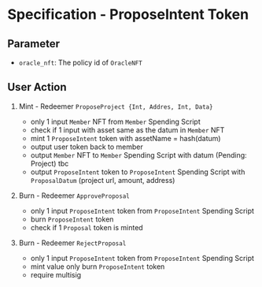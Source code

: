 # Specification - ProposeIntent Token

## Parameter

- `oracle_nft`: The policy id of `OracleNFT`

## User Action

1. Mint - Redeemer `ProposeProject {Int, Addres, Int, Data}`

   - only 1 input `Member` NFT from `Member` Spending Script
   - check if 1 input with asset same as the datum in `Member` NFT
   - mint 1 `ProposeIntent` token with assetName = hash(datum)
   - output user token back to member
   - output `Member` NFT to `Member` Spending Script with datum (Pending: Project) tbc
   - output `ProposeIntent` token to `ProposeIntent` Spending Script with `ProposalDatum` (project url, amount, address)

2. Burn - Redeemer `ApproveProposal`

   - only 1 input `ProposeIntent` token from `ProposeIntent` Spending Script
   - burn `ProposeIntent` token
   - check if 1 `Proposal` token is minted

3. Burn - Redeemer `RejectProposal`

   - only 1 input `ProposeIntent` token from `ProposeIntent` Spending Script
   - mint value only burn `ProposeIntent` token
   - require multisig
